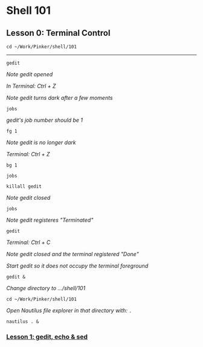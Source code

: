 # Shell 101
## Lesson 0: Terminal Control

`cd ~/Work/Pinker/shell/101`

___

`gedit`

*Note gedit opened*

*In Terminal: Ctrl + Z*

*Note gedit turns dark after a few moments*

`jobs`

*gedit's job number should be 1*

`fg 1`

*Note gedit is no longer dark*

*Terminal: Ctrl + Z*

`bg 1`

`jobs`

`killall gedit`

*Note gedit closed*

`jobs`

*Note gedit registeres "Terminated"*

`gedit`

*Terminal: Ctrl + C*

*Note gedit closed and the terminal registered "Done"*

*Start gedit so it does not occupy the terminal foreground*

`gedit &`

*Change directory to .../shell/101*

`cd ~/Work/Pinker/shell/101`

*Open Nautilus file explorer in that directory with:* `.`

`nautilus . &`

### [Lesson 1: gedit, echo & sed](https://github.com/inkVerb/pinker/blob/master/101-shell/Lesson-01.md)
